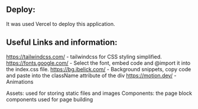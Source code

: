 ## Deploy:
It was used Vercel to deploy this application.


## Useful Links and information:
https://tailwindcss.com/ - tailwindcss for CSS styling simplified.
https://fonts.google.com/ - Select the font, embed code and @import it into the index.css file.
https://bg.ibelick.com/ - Background snippets, copy code and paste into the className attribute of the div
https://motion.dev/ - Animations


Assets: used for storing static files and images
Components: the page block components used for page building